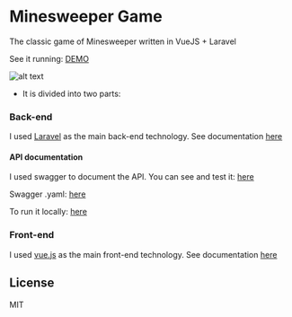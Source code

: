 # Minesweeper Game

The classic game of Minesweeper written in VueJS + Laravel

See it running: [DEMO](http://138.68.9.12:3000/)

![alt text](https://user-images.githubusercontent.com/8799407/28038590-1249f3be-6585-11e7-8957-dc2f2101c234.png)

- It is divided into two parts:

### Back-end
I used [Laravel](https://laravel.com/) as the main back-end technology. See documentation [here](https://github.com/jhoansebastianlara/minesweeper-game/tree/master/backend)

#### API documentation
I used swagger to document the API. You can see and test it: [here](http://138.68.9.12:8080/)

Swagger .yaml: [here](http://138.68.9.12:8080/api/swagger.yaml)

To run it locally: [here](https://github.com/jhoansebastianlara/minesweeper-game/tree/master/swagger)

### Front-end
I used [vue.js](https://vuejs.org) as the main front-end technology. See documentation [here](https://github.com/jhoansebastianlara/minesweeper-game/tree/master/frontend/)


## License
MIT

